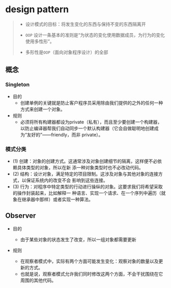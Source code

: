# design pattern

> * 设计模式的目标：将发生变化的东西与保持不变的东西隔离开
>
> * `OOP` 设计一条基本的准则是“为状态的变化使用数据成员，为行为的变化使用多性形”。
> * 多形性是`OOP`（面向对象程序设计）的全部

## 概念

### Singleton

* 目的
  * 创建单例的关键就是防止客户程序员采用除由我们提供的之外的任何一种方式来创建一个对象。
* 规则
  * 必须将所有构建器都设为private（私有），而且至少要创建一个构建器，以防止编译器帮我们自动同步一个默认构建器（它会自做聪明地创建成为“友好的”——friendly，而非 private）。

### 模式分类

* (1) 创建：对象的创建方式。这通常涉及对象创建细节的隔离，这样便不必依赖具体类型的对象，所以在新
  添一种对象类型时也不必改动代码。
* (2) 结构：设计对象，满足特定的项目限制。这涉及对象与其他对象的连接方式，以保证系统内的改变不会
  影响到这些连接。
* (3) 行为：对程序中特定类型的行动进行操纵的对象。这要求我们将希望采取的操作封装起来，比如解释一
  种语言、实现一个请求、在一个序列中遍历（就象在继承器中那样）或者实现一种算法。

## Observer

* 目的
  * 由于某些对象的状态发生了改变，所以一组对象都需要更新

* 规则
  * 在观察者模式中，实际有两个方面可能发生变化：观察对象的数量以及更新的方式。
  * 也就是说，观察者模式允许我们同时修改这两个方面，不会干扰围绕在它周围的其他代码。









